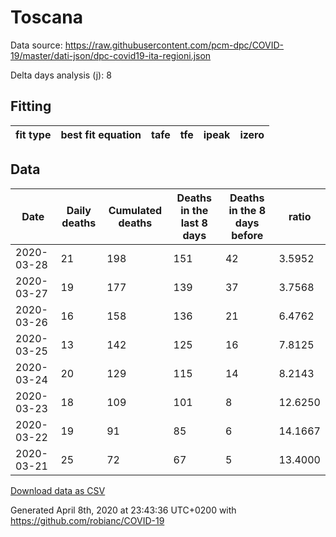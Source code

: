 # Toscana

Data source: https://raw.githubusercontent.com/pcm-dpc/COVID-19/master/dati-json/dpc-covid19-ita-regioni.json

Delta days analysis (j): 8

## Fitting 
|fit type|best fit equation|tafe|tfe|ipeak|izero|
|-------|-----|--------|------|---|---|

## Data
|Date|Daily deaths|Cumulated deaths|Deaths in the last 8 days|Deaths in the 8 days before|ratio|
|----|----------|-----------|-------|--------------------|-----|
|2020-03-28|21|198|151|42|3.5952|
|2020-03-27|19|177|139|37|3.7568|
|2020-03-26|16|158|136|21|6.4762|
|2020-03-25|13|142|125|16|7.8125|
|2020-03-24|20|129|115|14|8.2143|
|2020-03-23|18|109|101|8|12.6250|
|2020-03-22|19|91|85|6|14.1667|
|2020-03-21|25|72|67|5|13.4000|

[Download data as CSV](COVID-19_toscana_j8_2020-03-28.csv)

Generated April 8th, 2020 at 23:43:36 UTC+0200 with https://github.com/robianc/COVID-19
